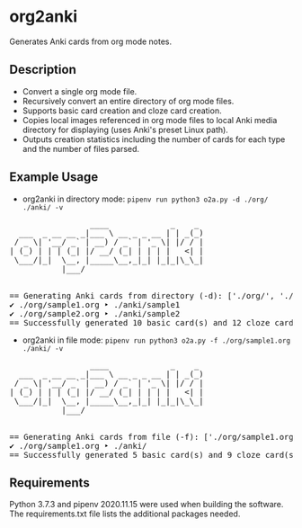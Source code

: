 # org2anki

Generates Anki cards from org mode notes.

## Description

* Convert a single org mode file.
* Recursively convert an entire directory of org mode files.
* Supports basic card creation and cloze card creation.
* Copies local images referenced in org mode files to local Anki media directory for displaying (uses Anki's preset Linux path).
* Outputs creation statistics including the number of cards for each type and the number of files parsed.

## Example Usage

* org2anki in directory mode: `pipenv run python3 o2a.py -d ./org/ ./anki/ -v`

<pre>
                 ____             _    _ 
  ___  _ __ __ _|___ \ __ _ _ __ | | _(_)
 / _ \| '__/ _` | __) / _` | '_ \| |/ / |
| (_) | | | (_| |/ __/ (_| | | | |   <| |
 \___/|_|  \__, |_____\__,_|_| |_|_|\_\_|
           |___/                         
        

== Generating Anki cards from directory (-d): ['./org/', './anki/']
✔️ ./org/sample1.org ‣ ./anki/sample1
✔️ ./org/sample2.org ‣ ./anki/sample2
== Successfully generated 10 basic card(s) and 12 cloze card(s) from 2 file(s)
</pre>

* org2anki in file mode: `pipenv run python3 o2a.py -f ./org/sample1.org ./anki/ -v`

<pre>
                 ____             _    _ 
  ___  _ __ __ _|___ \ __ _ _ __ | | _(_)
 / _ \| '__/ _` | __) / _` | '_ \| |/ / |
| (_) | | | (_| |/ __/ (_| | | | |   <| |
 \___/|_|  \__, |_____\__,_|_| |_|_|\_\_|
           |___/                         
        

== Generating Anki cards from file (-f): ['./org/sample1.org', './anki/']
✔️ ./org/sample1.org ‣ ./anki/
== Successfully generated 5 basic card(s) and 9 cloze card(s) from 1 file(s)
</pre>

## Requirements

Python 3.7.3 and pipenv 2020.11.15 were used when building the software. The requirements.txt file lists the additional packages needed.
